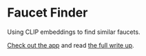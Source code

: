 # Faucet Finder

Using CLIP embeddings to find similar faucets.

[Check out the app](https://faucet-finder.fly.dev) and read [the full write up](https://www.dbreunig.com/2023/09/26/faucet-finder.html).
